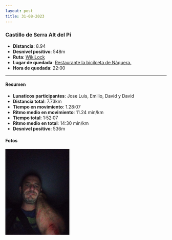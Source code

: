 ```yaml
---
layout: post
title: 31-08-2023
---
```


### Castillo de Serra Alt del Pí

- **Distancia**: 8.94
- **Desnivel positivo**: 548m
- **Ruta**: [WikiLock](https://es.wikiloc.com/rutas-senderismo/castillo-de-serra-alt-del-pi-circular-barranc-de-lombria-alt-del-pi-castell-de-serra-ibp-61-hkg-10182263)
- **Lugar de quedada**: [Restaurante la bicilceta de Náquera.](https://goo.gl/maps/yt3f3BbYX47iZDVQ7)
- **Hora de quedada**:  22:00

---

#### Resumen

- **Lunaticos participantes**: Jose Luis, Emilio, David y David
- **Distancia total**: 7.73km
- **Tiempo en movimiento**: 1.28:07
- **Ritmo medio en movimiento**: 11.24 min/km
- **Tiempo total**: 1:52:07
- **Ritmo medio en total**: 14:30 min/km
- **Desnivel positivo**: 536m


<div class="strava-embed-placeholder" data-embed-type="activity" data-embed-id="9758545023"></div><script src="https://strava-embeds.com/embed.js"></script>

#### Fotos

<a href="/public/images/20230831.jpeg" target="_blank"><img src="public/images/20230831.jpeg" alt="Caidita de Jose Luis" width="200" /></a>